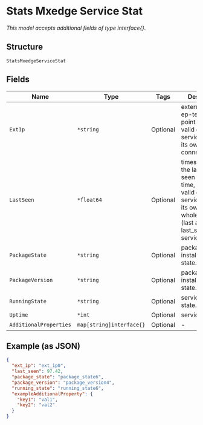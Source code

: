 
# Stats Mxedge Service Stat

*This model accepts additional fields of type interface{}.*

## Structure

`StatsMxedgeServiceStat`

## Fields

| Name | Type | Tags | Description |
|  --- | --- | --- | --- |
| `ExtIp` | `*string` | Optional | external IP from ep-terminator’s point of view. valid only for service having its own cloud connection |
| `LastSeen` | `*float64` | Optional | timestamp when the last stats is seen (cloud unix time, in second). valid only for service having its own stats or whole system (last among last_seen of all services) |
| `PackageState` | `*string` | Optional | package/service installation state. |
| `PackageVersion` | `*string` | Optional | package/service installation state. |
| `RunningState` | `*string` | Optional | service running state. |
| `Uptime` | `*int` | Optional | service uptime. |
| `AdditionalProperties` | `map[string]interface{}` | Optional | - |

## Example (as JSON)

```json
{
  "ext_ip": "ext_ip0",
  "last_seen": 97.42,
  "package_state": "package_state6",
  "package_version": "package_version4",
  "running_state": "running_state6",
  "exampleAdditionalProperty": {
    "key1": "val1",
    "key2": "val2"
  }
}
```

